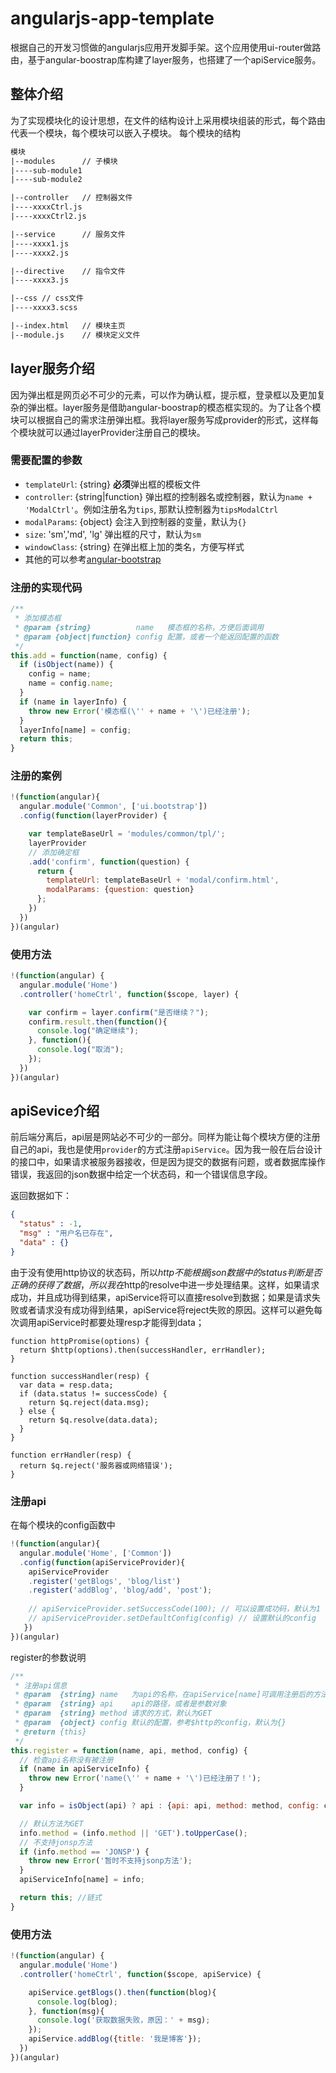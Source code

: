 # angularjs-app-template
根据自己的开发习惯做的angularjs应用开发脚手架。这个应用使用ui-router做路由，基于angular-boostrap库构建了layer服务，也搭建了一个apiService服务。


## 整体介绍
为了实现模块化的设计思想，在文件的结构设计上采用模块组装的形式，每个路由代表一个模块，每个模块可以嵌入子模块。
每个模块的结构
```txt
模块
|--modules      // 子模块
|----sub-module1
|----sub-module2

|--controller   // 控制器文件
|----xxxxCtrl.js
|----xxxxCtrl2.js

|--service      // 服务文件
|----xxxx1.js
|----xxxx2.js

|--directive    // 指令文件
|----xxxx3.js

|--css // css文件
|----xxxx3.scss 

|--index.html   // 模块主页
|--module.js    // 模块定义文件
```
## layer服务介绍
因为弹出框是网页必不可少的元素，可以作为确认框，提示框，登录框以及更加复杂的弹出框。layer服务是借助angular-boostrap的模态框实现的。为了让各个模块可以根据自己的需求注册弹出框。我将layer服务写成provider的形式，这样每个模块就可以通过layerProvider注册自己的模块。

### 需要配置的参数
* `templateUrl`: {string} **必须**弹出框的模板文件
* `controller`: {string|function} 弹出框的控制器名或控制器，默认为`name + 'ModalCtrl'`。例如注册名为`tips`, 那默认控制器为`tipsModalCtrl`
* `modalParams`: {object} 会注入到控制器的变量，默认为`{}`
* `size`: 'sm','md', 'lg' 弹出框的尺寸，默认为`sm`
* `windowClass`: {string} 在弹出框上加的类名，方便写样式
* 其他的可以参考[angular-bootstrap](http://angular-ui.github.io/bootstrap/)

### 注册的实现代码
```javascript
/**
 * 添加模态框
 * @param {string}          name   模态框的名称，方便后面调用
 * @param {object|function} config 配置，或者一个能返回配置的函数
 */
this.add = function(name, config) {
  if (isObject(name)) {
    config = name;
    name = config.name;
  }
  if (name in layerInfo) {
    throw new Error('模态框(\'' + name + '\')已经注册');
  }
  layerInfo[name] = config;
  return this;
}
```
### 注册的案例
```javascript
!(function(angular){
  angular.module('Common', ['ui.bootstrap'])
  .config(function(layerProvider) {

    var templateBaseUrl = 'modules/common/tpl/';
    layerProvider
    // 添加确定框
    .add('confirm', function(question) {
      return {
        templateUrl: templateBaseUrl + 'modal/confirm.html',
        modalParams: {question: question}
      };
    })
  })
})(angular)
```

### 使用方法
```javascript
!(function(angular) {
  angular.module('Home')
  .controller('homeCtrl', function($scope, layer) {

    var confirm = layer.confirm("是否继续？");
    confirm.result.then(function(){
      console.log("确定继续");
    }, function(){
      console.log("取消");
    });
  })
})(angular)
```

## apiSevice介绍
前后端分离后，api层是网站必不可少的一部分。同样为能让每个模块方便的注册自己的api，我也是使用`provider`的方式注册`apiService`。因为我一般在后台设计的接口中，如果请求被服务器接收，但是因为提交的数据有问题，或者数据库操作错误，我返回的json数据中给定一个状态码，和一个错误信息字段。  

返回数据如下：  
```json
{
  "status" : -1,
  "msg" : "用户名已存在",
  "data" : {}
}
```
由于没有使用http协议的状态码，所以$http不能根据json数据中的status判断是否正确的获得了数据，所以我在$http的resolve中进一步处理结果。这样，如果请求成功，并且成功得到结果，apiService将可以直接resolve到数据；如果是请求失败或者请求没有成功得到结果，apiService将reject失败的原因。这样可以避免每次调用apiService时都要处理resp才能得到data；
```
function httpPromise(options) {
  return $http(options).then(successHandler, errHandler);
}

function successHandler(resp) {
  var data = resp.data;
  if (data.status != successCode) {
    return $q.reject(data.msg);
  } else {
    return $q.resolve(data.data);
  }
}

function errHandler(resp) {
  return $q.reject('服务器或网络错误');
}
```

### 注册api
在每个模块的config函数中
```javascript
!(function(angular){
  angular.module('Home', ['Common'])
  .config(function(apiServiceProvider){
    apiServiceProvider
    .register('getBlogs', 'blog/list')
    .register('addBlog', 'blog/add', 'post');
    
    // apiServiceProvider.setSuccessCode(100); // 可以设置成功码，默认为1
    // apiServiceProvider.setDefaultConfig(config) // 设置默认的config
   })
})(angular)
```
register的参数说明
```javascript
/**
 * 注册api信息
 * @param  {string} name   为api的名称，在apiService[name]可调用注册后的方法
 * @param  {string} api    api的路径，或者是参数对象
 * @param  {string} method 请求的方式，默认为GET
 * @param  {object} config 默认的配置，参考$http的config，默认为{}
 * @return {this}
 */
this.register = function(name, api, method, config) {
  // 检查api名称没有被注册
  if (name in apiServiceInfo) {
    throw new Error('name(\'' + name + '\')已经注册了！');
  }

  var info = isObject(api) ? api : {api: api, method: method, config: config};

  // 默认方法为GET
  info.method = (info.method || 'GET').toUpperCase();
  // 不支持jonsp方法
  if (info.method == 'JONSP') {
    throw new Error('暂时不支持jsonp方法');
  }
  apiServiceInfo[name] = info;

  return this; //链式
}
```
### 使用方法
```javascript
!(function(angular) {
  angular.module('Home')
  .controller('homeCtrl', function($scope, apiService) {

    apiService.getBlogs().then(function(blog){
      console.log(blog);
    }, function(msg){
      console.log('获取数据失败，原因：' + msg);
    });
    apiService.addBlog({title: '我是博客'});
  })
})(angular)
```
